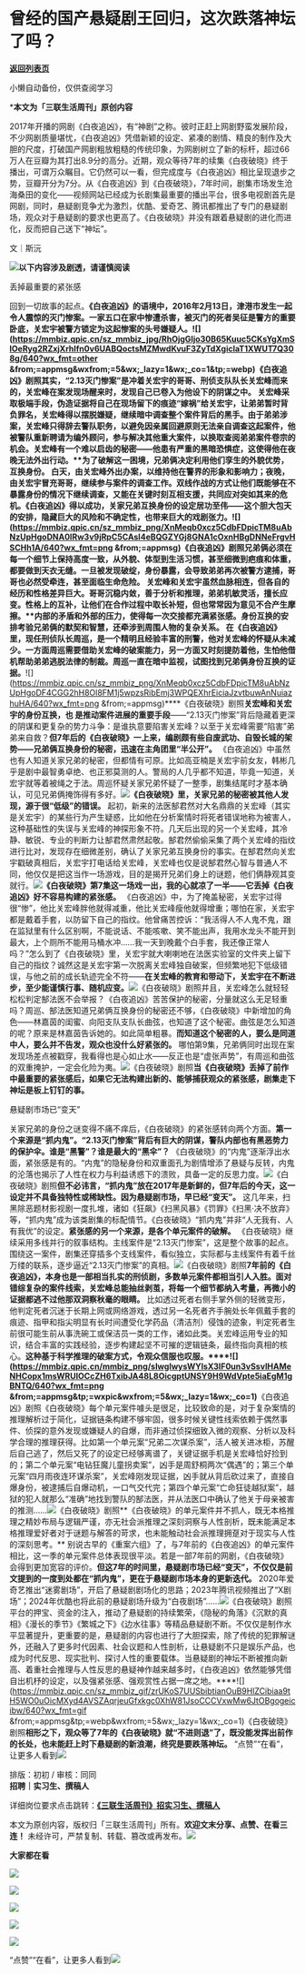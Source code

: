 # 曾经的国产悬疑剧王回归，这次跌落神坛了吗？

[**返回列表页**](/gzh/三联生活周刊)

小懒自动备份，仅供查阅学习

***本文为「三联生活周刊」原创内容**

  
  
2017年开播的网剧《白夜追凶》，有“神剧”之称。彼时正赶上网剧野蛮发展阶段，不少网剧质量堪忧，《白夜追凶》凭借新颖的设定、紧凑的剧情、精良的制作及大胆的尺度，打破国产网剧粗放粗糙的传统印象，为网剧树立了新的标杆，超过66万人在豆瓣为其打出8.9分的高分。近期，观众等待7年的续集《白夜破晓》终于播出，可谓万众瞩目。它仍然可以一看，但完成度与《白夜追凶》相比呈现退步之势，豆瓣开分为7分。从《白夜追凶》到《白夜破晓》，7年时间，剧集市场发生沧海桑田的变化——视频网站已经成为长剧集最重要的播出平台，很多电视剧首先是网剧，同时，悬疑剧竞争尤为激烈，优酷、爱奇艺、腾讯都推出了专门的悬疑剧场，观众对于悬疑剧的要求也更高了。《白夜破晓》并没有跟着悬疑剧的进化而进化，反而把自己送下“神坛”。  
  
  

文｜斯沅

![](https://mmbiz.qpic.cn/mmbiz_gif/c2Sib3Mp7pOMqvBBeG4xs0c7h8WicXVDv2WkgY00vlHsVlj8kWcT6ovT0rZRHpUH95on1H73zrSghL02Ta3L3PSQ/640?wx_fmt=gif&wxfrom;=5&wx;_lazy=1&tp;=wxpic)**以下内容涉及剧透，请谨慎阅读**

丢掉最重要的紧张感

回到一切故事的起点。****《白夜追凶》的语境中，2016年2月13日，津港市发生一起令人震惊的灭门惨案。一家五口在家中惨遭杀害，被灭门的死者吴征是警方的重要卧底，关宏宇被警方锁定为这起惨案的头号嫌疑人。**![](https://mmbiz.qpic.cn/sz_mmbiz_jpg/RhOjgGIjo30B65Kuuc5CKsYgXmSlOeRyg2RZxjXrhIfn0v6UABQoctsMZMwdKvuF3ZyTdXgiclaT1XWUT7Q308g/640?wx_fmt=other
&from;=appmsg&wxfrom;=5&wx;_lazy=1&wx;_co=1&tp;=webp)**《白夜追凶》剧照**其实，“2.13灭门惨案”是冲着关宏宇的哥哥、刑侦支队队长关宏峰而来的，关宏峰在案发现场醒来时，发现自己已卷入为他设下的阴谋之中。**
关宏峰采取极端手段，伪造证据将自己在现场留下的痕迹“嫁祸”给关宏宇，让弟弟暂时背负罪名，关宏峰得以摆脱嫌疑，继续暗中调查整个案件背后的黑手。由于弟弟涉案，关宏峰只得辞去警队职务，以避免因亲属回避原则无法亲自调查这起案件，他被警队重新聘请为编外顾问，参与解决其他重大案件，以换取查阅弟弟案件卷宗的机会。**关宏峰有一个难以启齿的秘密——他患有严重的黑暗恐惧症，这使得他在夜晚无法外出行动。****为了破解这一困境，兄弟俩决定利用他们孪生的外貌优势，互换身份。**
白天，由关宏峰外出办案，以维持他在警界的形象和影响力；夜晚，由关宏宇冒充哥哥，继续参与案件的调查工作。双线作战的方式让他们既能够在不暴露身份的情况下继续调查，又能在关键时刻互相支援，共同应对突如其来的危机。**《白夜追凶》得以成功，关家兄弟互换身份的设定居功至伟——这个胆大包天的安排，隐藏巨大的风险和不确定性，也带来巨大的戏剧张力。******![](https://mmbiz.qpic.cn/sz_mmbiz_png/XnMeqb0xcz5CdbFDpicTM8uAbNzUpHgoDNA0IRw3v9jRpC5CAsl4eBQGZYGj8GNA1cOxnHBgDNNeFrgvHSCHh1A/640?wx_fmt=png
&from;=appmsg)****《白夜追凶》剧照兄弟俩必须在每一个细节上保持高度一致，从外貌、体型到生活习惯，甚至细微到疤痕和体重，都要做到天衣无缝。**一旦被发现破绽，身份暴露，会导致弟弟再次被警方逮捕，哥哥也必然受牵连，甚至面临生命危险。**
关宏峰和关宏宇虽然血脉相连，但各自的经历和性格差异巨大。哥哥沉稳内敛，善于分析和推理，弟弟机敏灵活，擅长应变。性格上的互补，让他们在合作过程中取长补短，但也常常因为意见不合产生摩擦。**内部的矛盾和外部的压力，使得每一次交接都充满紧张感。****身份互换的安排考验兄弟俩的默契和智慧，还牵涉到周围人物的复杂关系。**
在《白夜追凶》里，现任刑侦队长周巡，是一个精明且经验丰富的刑警，他对关宏峰的怀疑从未减少。一方面周巡需要借助关宏峰的破案能力，另一方面又时刻提防着他，生怕他借机帮助弟弟逃脱法律的制裁。周巡一直在暗中监视，试图找到兄弟俩身份互换的证据。****![](https://mmbiz.qpic.cn/sz_mmbiz_png/XnMeqb0xcz5CdbFDpicTM8uAbNzUpHgoDF4CGG2hH8Ol8FM1j5wpzsRibEmj3WPQEXhrEiciaJzvtbuwAnNuiazhuHA/640?wx_fmt=png
&from;=appmsg)****《白夜破晓》剧照**关宏峰和关宏宇的身份互换，也
是推动案件进展的重要手段**——“2.13灭门惨案”背后隐藏着更深的阴谋和更复杂的势力斗争：是谁执意要陷害关宏峰？以至于关宏峰需要“陷害”弟弟来自救？**但7年后的《白夜破晓》一上来，编剧颇有些自废武功、自毁长城的架势——兄弟俩互换身份的秘密，迅速在主角团里“半公开”。**
《白夜追凶》中虽然也有人知道关家兄弟的秘密，但都情有可原。比如高亚楠是关宏宇前女友，韩彬几乎是剧中最智勇卓绝、也正邪莫测的人。警局的人几乎都不知道，毕竟一知道，关宏宇就等着被绳之于法。周巡怀疑关家兄弟怀疑了一整季，剧集结尾时才基本确认，可见兄弟俩掩饰得有多好。![](https://mmbiz.qpic.cn/mmbiz_gif/ErSicktpDACRUpOkkXHkR57aV8pm8ylusn8MC1E5a9o9J4KzmHJNOXDZavib6ZmRiblbP5m4YEbxmqmvTTDAKJibVQ/640?wx_fmt=gif&from;=appmsg&wxfrom;=5&wx;_lazy=1&tp;=wxpic)**《白夜破晓》里，关家兄弟的秘密被其他人发现，源于很“低级”的错误。**
起初，新来的法医郜君然对大名鼎鼎的关宏峰（其实是关宏宇）的某些行为产生疑惑，比如他在分析案情时将死者错误地称为被害人，这种基础性的失误与关宏峰的神探形象不符。几天后出现的另一个关宏峰，其冷静、敏锐、专业的判断力让郜君然肃然起敬。郜君然偷偷采集了两个关宏峰的指纹进行比对，发现存在细微差别，确认了关家兄弟互换身份的事实。在郜君然向关宏宇戳破真相后，关宏宇打电话给关宏峰，关宏峰也仅是说郜君然心智与普通人不同，他仅仅是把这当作一场游戏，目的是揭开兄弟们身上的谜题，他们俩静观其变就行。![](https://mmbiz.qpic.cn/sz_mmbiz_png/XnMeqb0xcz5CdbFDpicTM8uAbNzUpHgoDBkL3yicOicnVHeYRibjcLqxaPP9wQJYrVc5APGWXuddBRzjjuyNcpYpgg/640?wx_fmt=png&from;=appmsg)**《白夜破晓》第7集这一场戏一出，我的心就凉了一半——它丢掉《白夜追凶》好不容易构建的紧张感。**
《白夜追凶》中，为了掩盖秘密，关宏宇过得很“惨”，他比关宏峰胖他就得减重，他比关宏峰瘦他就得增重；哪怕在家，关宏宇都是戴着手套，以防留下自己的指纹。他曾痛苦控诉：“我活得人不人鬼不鬼，跟在监狱里有什么区别啊，不能说话、不能咳嗽、笑不能出声，我用水龙头不能开到最大，上个厕所不能用马桶水冲……我一天到晚戴个白手套，我还像正常人吗？”怎么到了《白夜破晓》里，关宏宇就大喇喇地在法医实验室的文件夹上留下自己的指纹？诚然这是关宏宇第一次脱离关宏峰独自破案，但频繁地犯下低级错误，与他之前的成长轨迹完全不符——**在关宏峰的教育和带动下，关宏宇在不断进步，至少能谨慎行事、随机应变。**![](https://mmbiz.qpic.cn/sz_mmbiz_jpg/XnMeqb0xcz5CdbFDpicTM8uAbNzUpHgoDceH2PiadozRj2lDZJDqK9nolJ12sYOvVaQ97E0dSJmK706duic4JWd3Q/640?wx_fmt=jpeg&from;=appmsg)《白夜破晓》剧照并且，关宏峰怎么就轻轻松松判定郜法医不会举报？《白夜追凶》苦苦保护的秘密，分量就这么无足轻重吗？周巡、郜法医知道兄弟俩互换身份的秘密还不够，《白夜破晓》中新增加的角色——林嘉茵的闺蜜、向阳支队支队长曲弦，也知道了这个秘密。曲弦是怎么知道的呢？原来是林嘉茵告诉她的。如此简单粗暴。**而知道这个秘密的人，要么是同道中人，要么并不告发，观众也没什么好紧张的。**
哪怕第9集，兄弟俩同时出现在案发现场差点被戳穿，我看得也是心如止水——反正也是“虚张声势”，有周巡和曲弦的双重掩护，一定会化险为夷。![](https://mmbiz.qpic.cn/sz_mmbiz_gif/zrUKoS7UUSbibtianOuB9HlZCibiaa9tH5WOQMEJgH0qsktsotRtWyliaKrHRuMGicGCLMibriaziaksLhx9hAWvawOrO0Q/640?wx_fmt=gif&from;=appmsg&tp;=webp&wxfrom;=5&wx;_lazy=1&wx;_co=1)《白夜破晓》剧照**当《白夜破晓》丢掉了前作中最重要的紧张感后，如果它无法构建出新的、能够捕获观众的紧张感，剧集走下神坛是板上钉钉的事。**

悬疑剧市场已“变天”

关家兄弟的身份之谜变得不痛不痒后，《白夜破晓》的紧张感转向两个方面。**第一个来源是“抓内鬼”。“2.13灭门惨案”背后有巨大的阴谋，警队内部也有黑恶势力的保护伞。谁是“黑警”？谁是最大的“黑伞”？**
《白夜破晓》的“内鬼”逐渐浮出水面，紧张感是有的。“内鬼”的隐秘身份和双重面孔为剧情增添了悬疑与反转，内鬼的沦落也揭示了人性在权力与利益诱惑下的溃败，具备一定的反思力度。![](https://mmbiz.qpic.cn/sz_mmbiz_png/zrUKoS7UUSbibtianOuB9HlZCibiaa9tH5WOZiaL1dMeWa5DPJxPDbbMxXz16hMEVur6w6VUURzEO4RQC0rY4dJLFDw/640?wx_fmt=other&from;=appmsg&tp;=webp&wxfrom;=5&wx;_lazy=1&wx;_co=1)《白夜破晓》剧照**但不必讳言，“抓内鬼”放在2017年是新鲜的，但7年后的今天，这一设定并不具备独特性或稀缺性。因为悬疑剧市场，早已经“变天”。**
这几年来，扫黑除恶题材影视剧一度扎堆，诸如《狂飙》《扫黑风暴》《罚罪》《扫黑·决不放弃》等，“抓内鬼”成为该类剧集的标配情节。《白夜破晓》“抓内鬼”并非“人无我有、人有我优”的设定。**紧张感的另一个来源，是各个单元案件的破解。**
《白夜破晓》继续采用多线并行的叙事结构。主线案件是“2.13灭门惨案”，这是整个故事的起点。围绕这一案件，剧集还穿插多个支线案件，看似独立，实际都与主线案件有着千丝万缕的联系，逐步逼近“2.13灭门惨案”的真相。![](https://mmbiz.qpic.cn/sz_mmbiz_gif/zrUKoS7UUSbibtianOuB9HlZCibiaa9tH5WOBbhsofV78kGjxArQtCsiaqcpO4ibEbmmeeoGN5IHWnGyKvbhePegria8w/640?wx_fmt=gif&from;=appmsg&tp;=webp&wxfrom;=5&wx;_lazy=1&wx;_co=1)《白夜破晓》剧照**7年前的《白夜追凶》，本身也是一部相当扎实的刑侦剧，多数单元案件都相当引人入胜。面对错综复杂的案件线索，关宏峰总能抽丝剥茧，将每一个细节都纳入考量，再微小的证据都逃不过他那双洞察秋毫的眼睛。**
比如透过死者右侧手掌外侧的轻微变形，他判定死者沉迷于长期上网或网络游戏，透过另一名死者齐手腕处长年佩戴手套的痕迹、指甲和指尖明显有长时间遭受化学药品（清洁剂）侵蚀的迹象，判定死者生前很可能生前从事洗碗工或保洁员一类的工作，诸如此类。关宏峰运用专业的知识，结合丰富的实践经验，逐步构建起坚不可摧的逻辑链条，最终指向真相的核心。**这种基于科学推理的破案方式，令观众信服也叹服。****![](https://mmbiz.qpic.cn/mmbiz_png/sIwglwysWYIsX3IF0un3vSsvIHAMeNHCopx1msWRUIOCcZH6TxibJA48L8OicgptUNSY9H9WdVpte5iaEgM1gBNTQ/640?wx_fmt=png
&from;=appmsg&tp;=wxpic&wxfrom;=5&wx;_lazy=1&wx;_co=1)**《白夜追凶》剧照《白夜破晓》每个单元案件噱头是很足，比较致命的是，对于复杂案情的推理解析过于简化，证据链条构建不够牢固，很多时候关键性线索依赖于偶然事件、侦探的意外发现或嫌疑人的自爆，而非通过侦探细致入微的观察、分析以及科学合理的推理获得。比如第一个单元案“兄弟二次谋杀案”，活人被关进冰柜，苏醒后自己逃了，然后又死了的设定已经够离谱了，关键证据手机是关宏峰恰好捡到的；第二个单元案“电钻狂魔儿童拐卖案”，凶手是周舒桐两次“偶遇”的；第三个单元案“四月雨夜连环谋杀案”，关宏峰刚发现证据，凶手就从背后砍过来了，直接自爆身份，被逮捕后自爆动机，一口气交代完；第四个单元案“亡命狂徒越狱案”，越狱的犯人就那么“准确”地找到警队的郜法医，并从法医口中确认了他关于母亲被害的推测……![](https://mmbiz.qpic.cn/sz_mmbiz_gif/zrUKoS7UUSbibtianOuB9HlZCibiaa9tH5WOyiaKL8Rj4o7NnyOuLSftQQ0DBljWLnhHP3FLyicQXbnF3gqibWlEvpk7g/640?wx_fmt=gif&from;=appmsg&tp;=webp&wxfrom;=5&wx;_lazy=1&wx;_co=1)《白夜破晓》剧照**《白夜破晓》的单元案件并不抓人，既无本格推理之精妙布局与逻辑严谨，亦无社会派推理之深刻洞察与人性剖析，既未能满足本格推理爱好者对于谜题与解答的苛求，也未能触动社会派推理拥趸对于现实与人性的深刻思考。**
别说古早的《重案六组》了，与7年前的《白夜追凶》的单元案件相比，这一季的单元案件总体表现很平淡。若是一部7年前的网剧，《白夜破晓》会得到更加宽容的评价。**但这7年的时间里，悬疑剧市场已经“变天”，不仅仅是前文提到的一度到处都在“抓内鬼”，更在于悬疑剧市场本身的更新迭代。**
2020年爱奇艺推出“迷雾剧场”，开启了悬疑剧剧场化的思路；2023年腾讯视频推出了“X剧场”；2024年优酷也将此前的悬疑剧场升级为“白夜剧场”……![](https://mmbiz.qpic.cn/mmbiz_png/c2Sib3Mp7pOOKibUDEibFR9PkRdeItMBj1NtAicR0jic1ONgE92wZPuqcYe6a6R7p7qd6OH7FyYudQAT4bS8jD3gZjA/640?wx_fmt=png&from;=appmsg)《白夜破晓》剧照平台的押宝、资金的注入，推动了悬疑剧的持续繁荣，《隐秘的角落》《沉默的真相》《漫长的季节》《繁城之下》《边水往事》等精品悬疑剧不断。不仅仅是制作水平显著提升，更重要的是，悬疑剧的内容也进行了大胆探索，除了传统的犯罪解谜外，还融入了更多时代因素、社会议题和人性剖析，让悬疑剧不只是娱乐产品，也成为时代反思、现实批判、探讨人性的重要载体。当悬疑剧的神坛不断被推向新高、着重社会推理与人性反思的悬疑神作越来越多时，《白夜追凶》依然能够凭借自出机杼的设定，以及强紧张感、强观赏性占据一席之地。****![](https://mmbiz.qpic.cn/sz_mmbiz_gif/zrUKoS7UUSbibtianOuB9HlZCibiaa9tH5WO0uOicMXyd4AVSZAqrjeuGfxkgc0XhW81JsoCCCVxwMw6JtOBgogeicibw/640?wx_fmt=gif
&from;=appmsg&tp;=webp&wxfrom;=5&wx;_lazy=1&wx;_co=1)《白夜破晓》剧照**相形之下，观众等了7年的《白夜破晓》就“不进则退”了，既没能发挥出前作的长处，也未能赶上时下悬疑剧的新浪潮，终究是要跌落神坛。**
“点赞”“在看”，让更多人看到![](https://mmbiz.qpic.cn/mmbiz_gif/c2Sib3Mp7pON9hkSZwdTibRHNZSMPyiapUCHJwlyoZVBC3SfmPmF0VKjkm3NiaToQloHFJ6icyicqZnqgXp6pSQJt5gg/640?wx_fmt=gif&from;=appmsg&wxfrom;=5&wx;_lazy=1&tp;=wxpic)  
  
  
  
  
  
排版：初初 / 审核：同同  
**招聘｜实习生、撰稿人**  

详细岗位要求点击跳转：[**《三联生活周刊》招实习生、撰稿人**](http://mp.weixin.qq.com/s?__biz=MTc5MTU3NTYyMQ==&mid=2651136871&idx=3&sn=f1c0777fe9d31881e5dfca68ebc2937f&chksm=5907324d6e70bb5b3546dfe1c7b31b5fe05664bebbf36356ba9a1a352e0678444cad62875ad4&scene=21#wechat_redirect)

本文为原创内容，版权归「三联生活周刊」所有。**欢迎文末分享、点赞、在看三连！**
未经许可，严禁复制、转载、篡改或再发布。![](https://mmbiz.qpic.cn/sz_mmbiz_png/Gg7Qtoh7Aic9ZTmAdCc80b4nD7xicgPt863QWU7oNswDx19XrjfTtSl8QwatY2EEZGuNd1WRRiapDZjcDhTnNYmBg/640?wx_fmt=other&wxfrom;=5&wx;_lazy=1&wx;_co=1&retryload;=1&tp;=webp)

**大家都在看**

[![](https://mmbiz.qpic.cn/mmbiz_jpg/c2Sib3Mp7pOO3xPxIedttEV70o9vfc75x8KhcjZblL7XK1Mg65poHbib0r5rUZXrksFL6IsFibykG6sKlmfIb72jg/640?wx_fmt=other&from;=appmsg&wxfrom;=5&wx;_lazy=1&wx;_co=1&tp;=webp)](http://mp.weixin.qq.com/s?__biz=MTc5MTU3NTYyMQ==&mid=2651466051&idx=1&sn=5e1c1f01e24ee155c8d51ca046f313fc&chksm=590838696e7fb17f6a12755682ed64beed18fa2f5d1e80dcdedada0f99d7e12093fa55e5eecf&scene=21#wechat_redirect)

[![](https://mmbiz.qpic.cn/mmbiz_jpg/c2Sib3Mp7pOOKibUDEibFR9PkRdeItMBj1NQk54C4icdV3zX6iaP0JhhLJicqsbO12bKqDZYzoDEwtdCTiaO8lGNavuGQ/640?wx_fmt=other&tp;=webp&wxfrom;=5&wx;_lazy=1&wx;_co=1)](https://mp.weixin.qq.com/s?__biz=MTc5MTU3NTYyMQ==&mid=2651473697&idx=1&sn=04152b8aff3575036c0e234a138805fa&scene=21#wechat_redirect)

[![](https://mmbiz.qpic.cn/mmbiz_jpg/c2Sib3Mp7pOOKibUDEibFR9PkRdeItMBj1NA7gZMNgBvnsEaQkJGlIe2DNr11z7DQPWpBibibzH2I1ZENdF7k1cBR6g/640?wx_fmt=other&from;=appmsg&tp;=webp&wxfrom;=5&wx;_lazy=1&wx;_co=1)](https://mp.weixin.qq.com/s?__biz=MTc5MTU3NTYyMQ==&mid=2651477140&idx=1&sn=16217cdc7b5dc5a7937a1d55569b9958&scene=21#wechat_redirect)

  

![](https://mmbiz.qpic.cn/sz_mmbiz_png/Gg7Qtoh7Aic9ZTmAdCc80b4nD7xicgPt86k1kgpU51hWCHjV92ryhVW35PLCvLhxLw9XDhXjgeDyZhHSx5EbRcfg/640?wx_fmt=other&wxfrom;=5&wx;_lazy=1&wx;_co=1&retryload;=2&tp;=webp)

  
[![](https://mmbiz.qpic.cn/mmbiz_jpg/c2Sib3Mp7pONuwrdetOsWUZLdDE1J39mLibBBe0vPzCKS1topq8p9JgG9O86KDCNS3SZl7Paa1d80gvHIBg9C0cw/640?wx_fmt=other&from;=appmsg&wxfrom;=5&wx;_lazy=1&wx;_co=1&tp;=webp)]()  
  
“点赞”“在看”，让更多人看到![](https://mmbiz.qpic.cn/mmbiz_gif/c2Sib3Mp7pON9hkSZwdTibRHNZSMPyiapUCHJwlyoZVBC3SfmPmF0VKjkm3NiaToQloHFJ6icyicqZnqgXp6pSQJt5gg/640?wx_fmt=gif&from;=appmsg&wxfrom;=5&wx;_lazy=1&tp;=webp)

